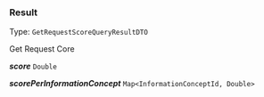 

### Result

Type: `GetRequestScoreQueryResultDTO`

Get Request Core

  
<article>

***score*** `Double` 

</article>
<article>

***scorePerInformationConcept*** `Map<InformationConceptId, Double>` 

</article>

